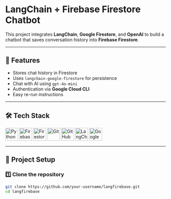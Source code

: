 # LangChain + Firebase Firestore Chatbot

This project integrates **LangChain**, **Google Firestore**, and **OpenAI** to build a chatbot that saves conversation history into **Firebase Firestore**.

---

## 🚀 Features

- Stores chat history in Firestore
- Uses `langchain-google-firestore` for persistence
- Chat with AI using `gpt-4o-mini`
- Authentication via **Google Cloud CLI**
- Easy re-run instructions

---

## 🛠 Tech Stack

<p align="left">
  <img src="https://www.python.org/static/community_logos/python-logo.png" height="40" alt="Python"/>
  <img src="https://firebase.google.com/static/downloads/brand-guidelines/PNG/logo-logomark.png" height="40" alt="Firebase"/>
  <img src="https://firebase.google.com/static/images/brand-guidelines/logo-vertical.png" height="40" alt="Firestore"/>
  <img src="https://avatars.githubusercontent.com/u/1342004?s=200&v=4" height="40" alt="Git"/>
  <img src="https://github.githubassets.com/images/modules/logos_page/GitHub-Mark.png" height="40" alt="GitHub"/>
  <img src="https://github.com/langchain-ai/.github/raw/main/profile/logo.png" height="40" alt="LangChain"/>
  <img src="https://cloud.google.com/_static/cloud/images/social-icon-google-cloud-1200-630.png" height="40" alt="Google Cloud"/>
</p>

---

## 📂 Project Setup

### 1️⃣ Clone the repository

```bash
git clone https://github.com/your-username/langfirebase.git
cd langfirebase
```
